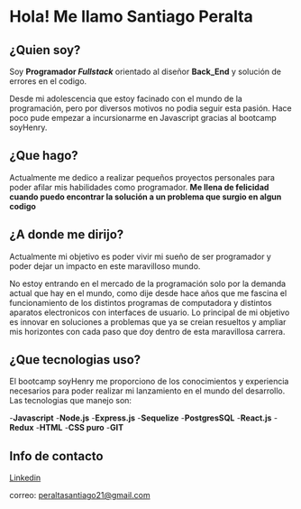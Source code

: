 # Hola! Me llamo Santiago Peralta

## ¿Quien soy?
Soy **Programador _Fullstack_** orientado al diseñor **Back_End** y solución de errores en el codigo.

Desde mi adolescencia que estoy facinado con el mundo de la programación, pero por diversos motivos no podia seguir esta pasión. Hace poco pude empezar a incursionarme en Javascript gracias al bootcamp soyHenry.

## ¿Que hago?
Actualmente me dedico a realizar pequeños proyectos personales para poder afilar mis habilidades como programador. **Me llena de felicidad cuando puedo encontrar la solución a un problema que surgio en algun codigo**

## ¿A donde me dirijo?
Actualmente mi objetivo es poder vivir mi sueño de ser programador y poder dejar un impacto en este maravilloso mundo.

No estoy entrando en el mercado de la programación solo por la demanda actual que hay en el mundo, como dije desde hace años que me fascina el funcionamiento de los distintos programas de computadora y distintos aparatos electronicos con interfaces de usuario. Lo principal de mi objetivo es innovar en soluciones a problemas que ya se creian resueltos y ampliar mis horizontes con cada paso que doy dentro de esta maravillosa carrera.

## ¿Que tecnologias uso?
El bootcamp soyHenry me proporciono de los conocimientos y experiencia necesarios para poder realizar mi lanzamiento en el mundo del desarrollo.
Las tecnologias que manejo son:

-**Javascript**
-**Node.js**
-**Express.js**
-**Sequelize**
-**PostgresSQL**
-**React.js**
-**Redux**
-**HTML**
-**CSS puro**
-**GIT**

## Info de contacto

[Linkedin](https://www.linkedin.com/in/santiago-peralta-1961b8258/)

correo: peraltasantiago21@gmail.com
